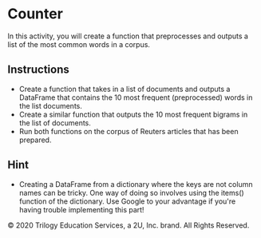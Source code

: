 # Counter

In this activity, you will create a function that preprocesses and outputs a list of the most common words in a corpus.

## Instructions

* Create a function that takes in a list of documents and outputs a DataFrame that contains the 10 most frequent (preprocessed) words in the list documents. 
* Create a similar function that outputs the 10 most frequent bigrams in the list of documents.
* Run both functions on the corpus of Reuters articles that has been prepared.

## Hint

* Creating a DataFrame from a dictionary where the keys are not column names can be tricky. One way of doing so involves using the items() function of the dictionary. Use Google to your advantage if you're having trouble implementing this part!



© 2020 Trilogy Education Services, a 2U, Inc. brand. All Rights Reserved.
